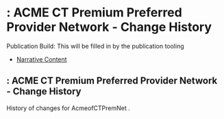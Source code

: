 # : ACME CT Premium Preferred Provider Network - Change History

Publication Build: This will be filled in by the publication tooling

* [Narrative Content](Organization-AcmeofCTPremNet.html)

## : ACME CT Premium Preferred Provider Network - Change History

History of changes for AcmeofCTPremNet .